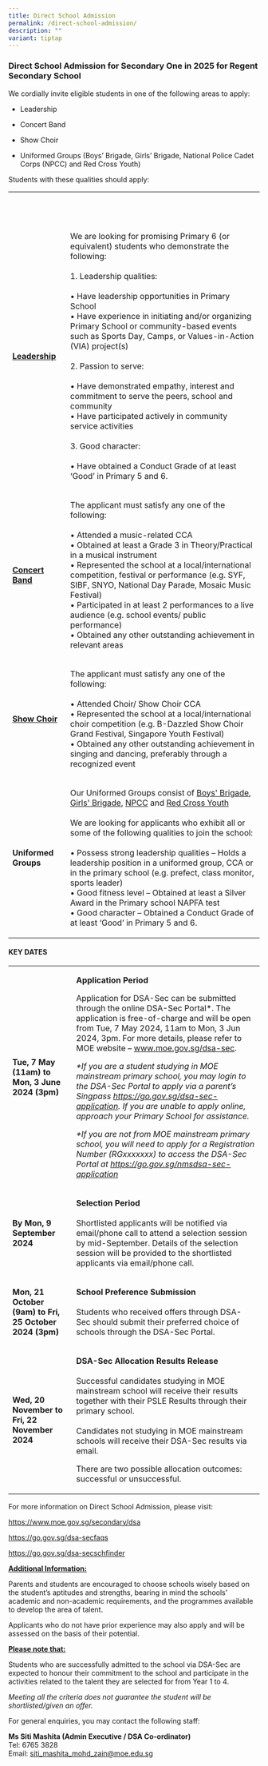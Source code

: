 ```yaml
---
title: Direct School Admission
permalink: /direct-school-admission/
description: ""
variant: tiptap
---
```

<h3><strong>Direct School Admission for Secondary One in 2025 for Regent Secondary School</strong></h3>
<p>We cordially invite eligible students in one of the following areas to
apply:</p>
<ul data-tight="true" class="tight">
<li>
<p>Leadership</p>
</li>
<li>
<p>Concert Band</p>
</li>
<li>
<p>Show Choir</p>
</li>
<li>
<p>Uniformed Groups (Boys’ Brigade, Girls’ Brigade, National Police Cadet
Corps (NPCC) and Red Cross Youth)</p>
</li>
</ul>
<p>Students with these qualities should apply:</p>
<table style="minWidth: 50px">
<colgroup>
<col>
<col>
</colgroup>
<tbody>
<tr>
<th rowspan="1" colspan="1">
<p>&nbsp;</p>
</th>
<th rowspan="1" colspan="1">
<p>&nbsp;</p>
</th>
</tr>
<tr>
<td rowspan="1" colspan="1">
<p><strong><a href="https://www.regentsec.moe.edu.sg/transformational-leaders/learning-for-life-programme/community-youth-leadership/" rel="noopener noreferrer nofollow" target="_blank">Leadership</a></strong>
</p>
</td>
<td rowspan="1" colspan="1">
<p>We are looking for promising Primary 6 (or equivalent) students who demonstrate
the following:
<br>
<br>1. Leadership qualities:
<br>
<br>• Have leadership opportunities in Primary School
<br>• Have experience in initiating and/or organizing Primary School or community-based
events such as Sports Day, Camps, or Values-in-Action (VIA) project(s)
<br>
<br>2. Passion to serve:
<br>
<br>• Have demonstrated empathy, interest and commitment to serve the peers,
school and community
<br>• Have participated actively in community service activities
<br>
<br>3. Good character:
<br>
<br>• Have obtained a Conduct Grade of at least ‘Good’ in Primary 5 and 6.</p>
</td>
</tr>
<tr>
<td rowspan="1" colspan="1">
<p><strong><a href="https://www.regentsec.moe.edu.sg/co-curricular-activities/performing-arts/concert-band/" rel="noopener noreferrer nofollow" target="_blank">Concert Band</a></strong>
</p>
</td>
<td rowspan="1" colspan="1">
<p>The applicant must satisfy any one of the following:
<br>
<br>• Attended a music-related CCA
<br>• Obtained at least a Grade 3 in Theory/Practical in a musical instrument
<br>• Represented the school at a local/international competition, festival
or performance (e.g. SYF, SIBF, SNYO, National Day Parade, Mosaic Music
Festival)
<br>• Participated in at least 2 performances to a live audience (e.g. school
events/ public performance)
<br>• Obtained any other outstanding achievement in relevant areas</p>
</td>
</tr>
<tr>
<td rowspan="1" colspan="1">
<p><strong><a href="https://www.regentsec.moe.edu.sg/co-curricular-activities/performing-arts/choir/" rel="noopener noreferrer nofollow" target="_blank">Show Choir</a></strong>
</p>
</td>
<td rowspan="1" colspan="1">
<p>The applicant must satisfy any one of the following:
<br>
<br>• Attended Choir/ Show Choir CCA
<br>• Represented the school at a local/international choir competition (e.g.
B-Dazzled Show Choir Grand Festival, Singapore Youth Festival)
<br>• Obtained any other outstanding achievement in singing and dancing, preferably
through a recognized event</p>
</td>
</tr>
<tr>
<td rowspan="1" colspan="1">
<p><strong>Uniformed Groups</strong>
</p>
</td>
<td rowspan="1" colspan="1">
<p>Our Uniformed Groups consist of <a href="https://www.regentsec.moe.edu.sg/co-curricular-activities/uniformed-groups/boys-brigade/" rel="noopener noreferrer nofollow" target="_blank">Boys' Brigade</a>,
<a href="https://www.regentsec.moe.edu.sg/co-curricular-activities/uniformed-groups/girls-brigade/" rel="noopener noreferrer nofollow" target="_blank">Girls' Brigade</a>, <a href="https://www.regentsec.moe.edu.sg/co-curricular-activities/uniformed-groups/npcc/" rel="noopener noreferrer nofollow" target="_blank">NPCC</a> and
<a href="https://www.regentsec.moe.edu.sg/co-curricular-activities/uniformed-groups/red-cross-youth/" rel="noopener noreferrer nofollow" target="_blank">Red Cross Youth</a>
<br>
<br>We are looking for applicants who exhibit all or some of the following
qualities to join the school:
<br>
<br>• Possess strong leadership qualities – Holds a leadership position in
a uniformed group, CCA or in the primary school (e.g. prefect, class monitor,
sports leader)
<br>• Good fitness level – Obtained at least a Silver Award in the Primary
school NAPFA test
<br>• Good character – Obtained a Conduct Grade of at least ‘Good’ in Primary
5 and 6.</p>
</td>
</tr>
</tbody>
</table>
<h4><strong>KEY DATES</strong></h4>
<table style="minWidth: 50px">
<colgroup>
<col>
<col>
</colgroup>
<tbody>
<tr>
<td rowspan="1" colspan="1">
<p><strong>Tue, 7 May (11am) to Mon, 3 June 2024 (3pm)</strong>
</p>
</td>
<td rowspan="1" colspan="1">
<p><strong>Application Period</strong> 
<br>
</p>
<p>Application for DSA-Sec can be submitted through the online DSA-Sec Portal*.
The application is free-of-charge and will be open from Tue, 7 May 2024,
11am to Mon, 3 Jun 2024, 3pm. For more details, please refer to MOE website
– <a href="https://www.moe.gov.sg/secondary/dsa" rel="noopener noreferrer nofollow" target="_blank">www.moe.gov.sg/dsa-sec</a>.</p>
<p></p>
<p><em>*If you are a student studying in MOE mainstream primary school, you may login to the DSA-Sec Portal to apply via a parent’s Singpass <a href="https://go.gov.sg/dsa-sec-application" rel="noopener noreferrer nofollow" target="_blank">https://go.gov.sg/dsa-sec-application</a>. If you are unable to apply online, approach your Primary School for assistance.</em> 
<br>
</p>
<p><em>*If you are not from MOE mainstream primary school, you will need to apply for a Registration Number (RGxxxxxxx) to access the DSA-Sec Portal at&nbsp;<a href="https://go.gov.sg/nmsdsa-sec-application" rel="noopener noreferrer nofollow" target="_blank">https://go.gov.sg/nmsdsa-sec-application</a></em>
</p>
</td>
</tr>
<tr>
<td rowspan="1" colspan="1">
<p><strong>By Mon, 9 September 2024</strong>
</p>
</td>
<td rowspan="1" colspan="1">
<p><strong>Selection Period</strong> 
<br>
<br>Shortlisted applicants will be notified via email/phone call to attend
a selection session by mid-September. Details of the selection session
will be provided to the shortlisted applicants via email/phone call.</p>
</td>
</tr>
<tr>
<td rowspan="1" colspan="1">
<p><strong>Mon, 21 October (9am) to Fri, 25 October 2024 (3pm)</strong>
</p>
</td>
<td rowspan="1" colspan="1">
<p><strong>School Preference Submission</strong> 
<br>
<br>Students who received offers through DSA-Sec should submit their preferred
choice of schools through the DSA-Sec Portal.</p>
</td>
</tr>
<tr>
<td rowspan="1" colspan="1">
<p><strong>Wed, 20 November to Fri, 22 November 2024</strong>
</p>
</td>
<td rowspan="1" colspan="1">
<p><strong>DSA-Sec Allocation Results Release</strong> 
<br>
<br>Successful candidates studying in MOE mainstream school will receive their
results together with their PSLE Results through their primary school.
<br>
<br>Candidates not studying in MOE mainstream schools will receive their DSA-Sec
results via email.</p>
<p></p>
<p>There are two possible allocation outcomes: successful or unsuccessful.</p>
</td>
</tr>
</tbody>
</table>
<p>For more information on Direct School Admission, please visit:</p>
<p><a href="https://www.moe.gov.sg/secondary/dsa" rel="noopener noreferrer nofollow" target="_blank">https://www.moe.gov.sg/secondary/dsa</a>
</p>
<p><a href="https://go.gov.sg/dsa-secfaqs" rel="noopener noreferrer nofollow" target="_blank">https://go.gov.sg/dsa-secfaqs</a>
</p>
<p><a href="https://go.gov.sg/dsa-secschfinder" rel="noopener noreferrer nofollow" target="_blank">https://go.gov.sg/dsa-secschfinder</a>
</p>
<p></p>
<p><strong><u>Additional Information:</u></strong>
</p>
<p>Parents and students are encouraged to choose schools wisely based on
the student’s aptitudes and strengths, bearing in mind the schools’ academic
and non-academic requirements, and the programmes available to develop
the area of talent.</p>
<p></p>
<p>Applicants who do not have prior experience may also apply and will be
assessed on the basis of their potential.</p>
<p></p>
<p><strong><u>Please note that:</u></strong>
</p>
<p>Students who are successfully admitted to the school via DSA-Sec are expected
to honour their commitment to the school and participate in the activities
related to the talent they are selected for from Year 1 to 4.</p>
<p></p>
<p><em>Meeting all the criteria does not guarantee the student will be shortlisted/given an offer.</em>
</p>
<p></p>
<p>For general enquiries, you may contact the following staff:</p>
<p><strong>Ms Siti Mashita (Admin Executive / DSA Co-ordinator)</strong> 
<br>Tel: 6765 3828
<br>Email: <a href="mailto:siti_mashita_mohd_zain@moe.edu.sg" rel="noopener noreferrer nofollow" target="_blank">siti_mashita_mohd_zain@moe.edu.sg</a>
</p>